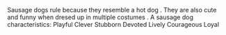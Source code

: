 Sausage dogs rule because  they resemble a hot dog . They are also cute and funny when dresed up in multiple costumes .
A sausage dog characteristics:
Playful
Clever
Stubborn
Devoted
Lively 
Courageous 
Loyal
